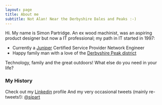 ```yaml
---
layout: page
title: About me
subtitle: Not Alan! Near the Derbyshire Dales and Peaks :-)
---
```


Hi. My name is Simon Partridge. An ex wood machinist, was an aspiring product designer but now a IT professional; my path in IT started in 1997:

- Currently a [Juniper](http://www.juniper.net/uk/en/) Certified Service Provider Network Engineer
- Happy family man with a love of the [Derbyshire Peak district](https://www.visitpeakdistrict.com/)

Technology, family and the great outdoors!
What else do you need in your life?

### My History
Check out my [Linkedin](https://www.linkedin.com/in/simon-partridge-24a66b40/) profile
And my very occasional tweets (mainly re-tweets!): [@sipart](https://twitter.com/Sipart?lang=en-gb)



